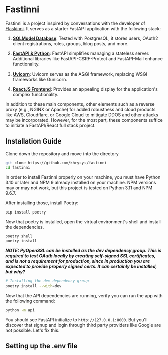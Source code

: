 # Fastinni

Fastinni is a project inspired by conversations with the developer of [Flaskinni](https://github.com/dadiletta/flaskinni). It serves as a starter FastAPI application with the following stack:

1. **[SQLModel Database](https://sqlmodel.tiangolo.com/)**: Tested with PostgresQL, it stores users, OAuth2 client registrations, roles, groups, blog posts, and more.

2. **[FastAPI & Python](https://fastapi.tiangolo.com/)**: FastAPI simplifies managing a stateless server. Additional libraries like FastAPI-CSRF-Protect and FastAPI-Mail enhance functionality.

3. **[Uvicorn](https://www.uvicorn.org/)**: Uvicorn serves as the ASGI framework, replacing WSGI frameworks like Gunicorn.

4. **[ReactJS Frontend](https://react.dev/)**: Provides an appealing display for the application's complex functionality.

In addition to these main components, other elements such as a reverse proxy (e.g., NGINX or Apache) for added robustness and cloud products like AWS, Cloudflare, or Google Cloud to mitigate DDOS and other attacks may be incorporated. However, for the most part, these components suffice to initiate a FastAPI/React full stack project.

## Installation Guide

Clone down the repository and move into the directory

```sh
git clone https://github.com/khrysys/fastinni
cd fastinni
```

In order to install Fastinni properly on your machine, you must have Python 3.10 or later and NPM 9 already installed on your machine. NPM versions may or may not work, but this project is tested on Python 3.11 and NPM 9.6.7. 

After installing those, install Poetry:

```sh
pip install poetry
```

Now that poetry is installed, open the virtual environment's shell and install the dependencies.

```sh
poetry shell
poetry install
```

***NOTE: PyOpenSSL can be installed as the dev dependency group. This is required to test OAuth locally by creating self-signed SSL certificates, and is not a requirement for production, since in production you are expected to provide properly signed certs. It can certainly be installed, but why?***

```sh
# Installing the dev dependency group
poetry install --with=dev
```

Now that the API dependencies are running, verify you can run the app with the following command:

```sh
python -m api
```

You should see FastAPI initialize to `http://127.0.0.1:8000`. But you'll discover that signup and login through third party providers like Google are not possible. Let's fix this. 

## Setting up the .env file

